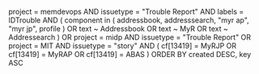 project = memdevops
AND issuetype = "Trouble Report"
AND labels = IDTrouble
AND (
component in (
addressbook, addresssearch, "myr ap", "myr jp", profile
)
OR text ~ Addressbook
OR text ~ MyR
OR text ~ Addressearch
)
OR
project = midp AND issuetype = "Trouble Report"
OR
project = MIT AND issuetype = "story"
AND (
cf[13419] = MyRJP
OR cf[13419] = MyRAP
OR cf[13419] = ABAS
)
ORDER BY created DESC, key ASC
